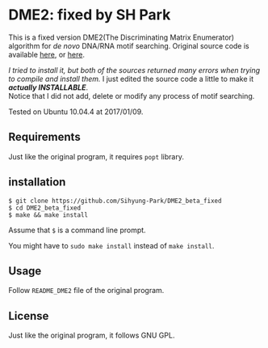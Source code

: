 # DME2: fixed by SH Park


This is a fixed version DME2(The Discriminating Matrix Enumerator) algorithm for *de novo* DNA/RNA motif searching.
Original source code is available [here](http://smithlabresearch.org/software/dme/), or [here](https://github.com/smithlabcode/dme).

*I tried to install it, but both of the sources returned many errors when trying to compile and install them.*
I just edited the source code a little to make it ***actually INSTALLABLE***.  
Notice that I did not add, delete or modify any process of motif searching.

Tested on Ubuntu 10.04.4 at 2017/01/09.

## Requirements
Just like the original program, it requires `popt` library.

## installation
```
$ git clone https://github.com/Sihyung-Park/DME2_beta_fixed
$ cd DME2_beta_fixed
$ make && make install
```

Assume that `$` is a command line prompt.

You might have to `sudo make install` instead of `make install`.

## Usage
Follow `README_DME2` file of the original program.

## License
Just like the original program, it follows GNU GPL.
